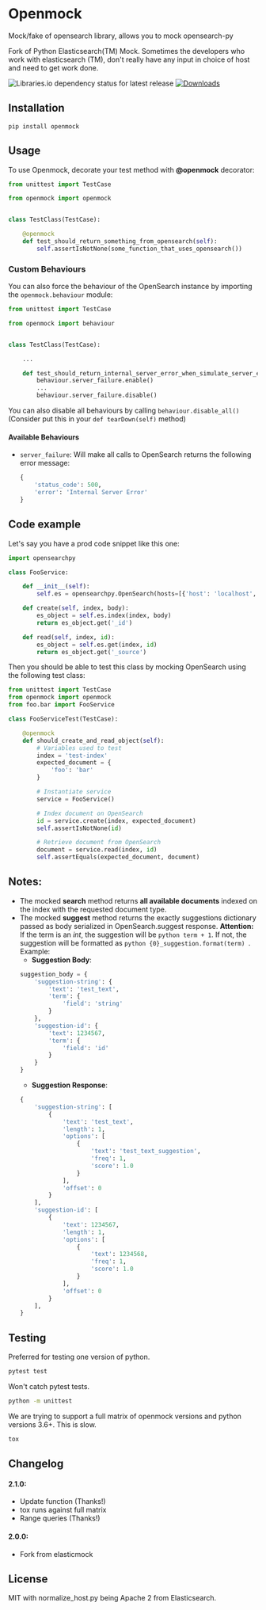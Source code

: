 # Openmock

Mock/fake of opensearch library, allows you to mock opensearch-py

Fork of Python Elasticsearch(TM) Mock. Sometimes the developers who work with elasticsearch (TM),
don't really have any input in choice of host and need to get work done.

![Libraries.io dependency status for latest release](https://img.shields.io/librariesio/release/pypi/openmock) [![Downloads](https://pepy.tech/badge/openmock/month)](https://pepy.tech/project/openmock/month)

## Installation

```shell
pip install openmock
```

## Usage

To use Openmock, decorate your test method with **@openmock** decorator:

```python
from unittest import TestCase

from openmock import openmock


class TestClass(TestCase):

    @openmock
    def test_should_return_something_from_opensearch(self):
        self.assertIsNotNone(some_function_that_uses_opensearch())
```

### Custom Behaviours

You can also force the behaviour of the OpenSearch instance by importing the `openmock.behaviour` module:

```python
from unittest import TestCase

from openmock import behaviour


class TestClass(TestCase):

    ...

    def test_should_return_internal_server_error_when_simulate_server_error_is_true(self):
        behaviour.server_failure.enable()
        ...
        behaviour.server_failure.disable()
```

You can also disable all behaviours by calling `behaviour.disable_all()` (Consider put this in your `def tearDown(self)` method)

#### Available Behaviours

- `server_failure`: Will make all calls to OpenSearch returns the following error message:
  ```python
  {
      'status_code': 500,
      'error': 'Internal Server Error'
  }
  ```

## Code example

Let's say you have a prod code snippet like this one:

```python
import opensearchpy

class FooService:

    def __init__(self):
        self.es = opensearchpy.OpenSearch(hosts=[{'host': 'localhost', 'port': 9200}])

    def create(self, index, body):
        es_object = self.es.index(index, body)
        return es_object.get('_id')

    def read(self, index, id):
        es_object = self.es.get(index, id)
        return es_object.get('_source')

```

Then you should be able to test this class by mocking OpenSearch using the following test class:

```python
from unittest import TestCase
from openmock import openmock
from foo.bar import FooService

class FooServiceTest(TestCase):

    @openmock
    def should_create_and_read_object(self):
        # Variables used to test
        index = 'test-index'
        expected_document = {
            'foo': 'bar'
        }

        # Instantiate service
        service = FooService()

        # Index document on OpenSearch
        id = service.create(index, expected_document)
        self.assertIsNotNone(id)

        # Retrieve document from OpenSearch
        document = service.read(index, id)
        self.assertEquals(expected_document, document)

```

## Notes:

- The mocked **search** method returns **all available documents** indexed on the index with the requested document type.
- The mocked **suggest** method returns the exactly suggestions dictionary passed as body serialized in OpenSearch.suggest response. **Attention:** If the term is an *int*, the suggestion will be `python term + 1`. If not, the suggestion will be formatted as `python {0}_suggestion.format(term) `.
  Example:
  - **Suggestion Body**:
  ```python
  suggestion_body = {
      'suggestion-string': {
          'text': 'test_text',
          'term': {
              'field': 'string'
          }
      },
      'suggestion-id': {
          'text': 1234567,
          'term': {
              'field': 'id'
          }
      }
  }
  ```
  - **Suggestion Response**:
  ```python
  {
      'suggestion-string': [
          {
              'text': 'test_text',
              'length': 1,
              'options': [
                  {
                      'text': 'test_text_suggestion',
                      'freq': 1,
                      'score': 1.0
                  }
              ],
              'offset': 0
          }
      ],
      'suggestion-id': [
          {
              'text': 1234567,
              'length': 1,
              'options': [
                  {
                      'text': 1234568,
                      'freq': 1,
                      'score': 1.0
                  }
              ],
              'offset': 0
          }
      ],
  }
  ```

## Testing

Preferred for testing one version of python.

```bash
pytest test
```

Won't catch pytest tests.

```bash
python -m unittest
```

We are trying to support a full matrix of openmock versions and python versions 3.6+. This is slow.

```bash
tox
```

## Changelog

#### 2.1.0:

- Update function (Thanks!)
- tox runs against full matrix
- Range queries (Thanks!)

#### 2.0.0:

- Fork from elasticmock

## License

MIT with normalize_host.py being Apache 2 from Elasticsearch.
